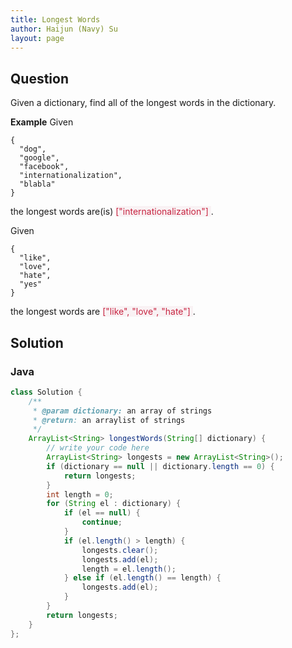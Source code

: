 ```yaml
---
title: Longest Words
author: Haijun (Navy) Su
layout: page
---
```

## Question
Given a dictionary, find all of the longest words in the dictionary.

**Example**
Given
~~~
{
  "dog",
  "google",
  "facebook",
  "internationalization",
  "blabla"
}
~~~
the longest words are(is) <font style="color: #C72541; background: #F9F2F4;"> ["internationalization"] </font>.

Given
~~~
{
  "like",
  "love",
  "hate",
  "yes"
}
~~~
the longest words are <font style="color: #C72541; background: #F9F2F4;">["like", "love", "hate"] </font>.

## Solution
### Java
~~~ java
class Solution {
    /**
     * @param dictionary: an array of strings
     * @return: an arraylist of strings
     */
    ArrayList<String> longestWords(String[] dictionary) {
        // write your code here
        ArrayList<String> longests = new ArrayList<String>();
        if (dictionary == null || dictionary.length == 0) {
            return longests;
        }
        int length = 0;
        for (String el : dictionary) {
            if (el == null) {
                continue;
            }
            if (el.length() > length) {
                longests.clear();
                longests.add(el);
                length = el.length();
            } else if (el.length() == length) {
                longests.add(el);
            }
        }
        return longests;
    }
};
~~~
